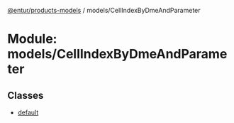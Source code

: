 [@entur/products-models](../README.md) / models/CellIndexByDmeAndParameter

# Module: models/CellIndexByDmeAndParameter

## Classes

- [default](../classes/models_CellIndexByDmeAndParameter.default.md)
